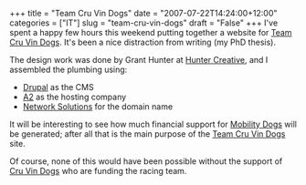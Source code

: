 +++
title = "Team Cru Vin Dogs"
date = "2007-07-22T14:24:00+12:00"
categories = ["IT"]
slug = "team-cru-vin-dogs"
draft = "False"
+++
I've spent a happy few hours this weekend putting together a website
for [Team Cru Vin Dogs](https://www.teamcruvindogs.com/). It's been a
nice distraction from writing (my PhD thesis).

The design work was done by Grant Hunter at [Hunter
Creative](https://www.huntercreative.co.nz/), and I assembled the
plumbing using:

- [Drupal](https://www.drupal.org) as the CMS
- [A2](https://www.a2hosting.com) as the hosting company
- [Network Solutions](https://www.networksolutions.com/) for the domain name

It will be interesting to see how much financial support for
[Mobility Dogs](https://www.mobilitydogs.co.nz) will be generated;
after all that is the main purpose of the [Team Cru Vin
Dogs](https://www.teamcruvindogs.com/) site.

Of course, none of this would have been possible without the support
of [Cru Vin Dogs](https://www.cruvindogs.com) who are funding the racing
team.


